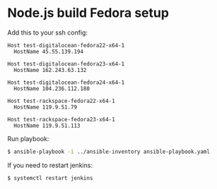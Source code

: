 # Node.js build Fedora setup

Add this to your ssh config:

```text
Host test-digitalocean-fedora22-x64-1
  HostName 45.55.139.194

Host test-digitalocean-fedora23-x64-1
  HostName 162.243.63.132

Host test-digitalocean-fedora24-x64-1
  HostName 104.236.112.180

Host test-rackspace-fedora22-x64-1
  HostName 119.9.51.79

Host test-rackspace-fedora23-x64-1
  HostName 119.9.51.113
```

Run playbook:

```bash
$ ansible-playbook -i ../ansible-inventory ansible-playbook.yaml
```

If you need to restart jenkins:
```bash
$ systemctl restart jenkins
```
